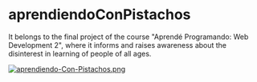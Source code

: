 # aprendiendoConPistachos
It belongs to the final project of the course "Aprendé Programando: Web Development 2", where it informs and raises awareness about the disinterest in learning of people of all ages.

[![aprendiendo-Con-Pistachos.png](https://i.postimg.cc/vmrG9QKP/aprendiendo-Con-Pistachos.png)](https://postimg.cc/5HtcWMbv)
